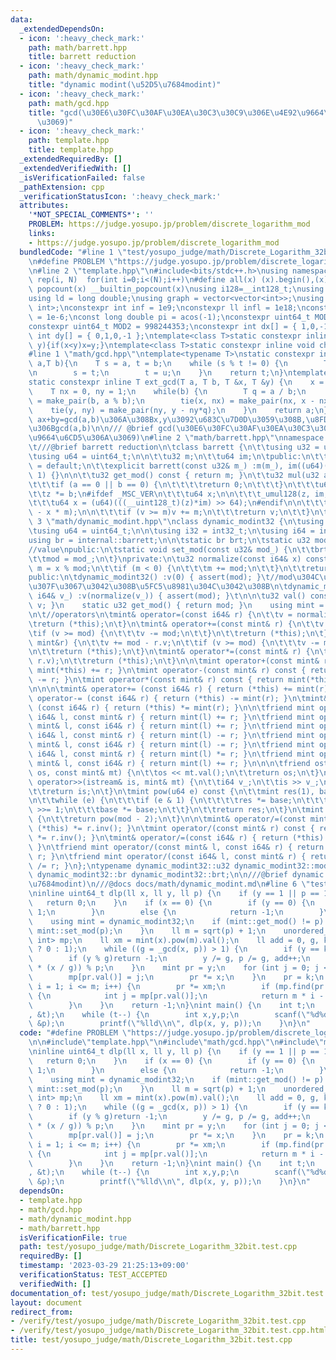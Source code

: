 ```yaml
---
data:
  _extendedDependsOn:
  - icon: ':heavy_check_mark:'
    path: math/barrett.hpp
    title: barrett reduction
  - icon: ':heavy_check_mark:'
    path: math/dynamic_modint.hpp
    title: "dynamic modint(\u52D5\u7684modint)"
  - icon: ':heavy_check_mark:'
    path: math/gcd.hpp
    title: "gcd(\u30E6\u30FC\u30AF\u30EA\u30C3\u30C9\u306E\u4E92\u9664\u6CD5\u306A\
      \u3069)"
  - icon: ':heavy_check_mark:'
    path: template.hpp
    title: template.hpp
  _extendedRequiredBy: []
  _extendedVerifiedWith: []
  _isVerificationFailed: false
  _pathExtension: cpp
  _verificationStatusIcon: ':heavy_check_mark:'
  attributes:
    '*NOT_SPECIAL_COMMENTS*': ''
    PROBLEM: https://judge.yosupo.jp/problem/discrete_logarithm_mod
    links:
    - https://judge.yosupo.jp/problem/discrete_logarithm_mod
  bundledCode: "#line 1 \"test/yosupo_judge/math/Discrete_Logarithm_32bit.test.cpp\"\
    \n#define PROBLEM \"https://judge.yosupo.jp/problem/discrete_logarithm_mod\"\n\
    \n#line 2 \"template.hpp\"\n#include<bits/stdc++.h>\nusing namespace std;\n#define\
    \ rep(i, N)  for(int i=0;i<(N);i++)\n#define all(x) (x).begin(),(x).end()\n#define\
    \ popcount(x) __builtin_popcount(x)\nusing i128=__int128_t;\nusing ll = long long;\n\
    using ld = long double;\nusing graph = vector<vector<int>>;\nusing P = pair<int,\
    \ int>;\nconstexpr int inf = 1e9;\nconstexpr ll infl = 1e18;\nconstexpr ld eps\
    \ = 1e-6;\nconst long double pi = acos(-1);\nconstexpr uint64_t MOD = 1e9 + 7;\n\
    constexpr uint64_t MOD2 = 998244353;\nconstexpr int dx[] = { 1,0,-1,0 };\nconstexpr\
    \ int dy[] = { 0,1,0,-1 };\ntemplate<class T>static constexpr inline void chmax(T&x,T\
    \ y){if(x<y)x=y;}\ntemplate<class T>static constexpr inline void chmin(T&x,T y){if(x>y)x=y;}\n\
    #line 1 \"math/gcd.hpp\"\ntemplate<typename T>\nstatic constexpr inline T _gcd(T\
    \ a,T b){\n    T s = a, t = b;\n    while (s % t != 0) {\n        T u = s % t;\n\
    \n        s = t;\n        t = u;\n    }\n    return t;\n}\ntemplate<typename T>\n\
    static constexpr inline T ext_gcd(T a, T b, T &x, T &y) {\n    x = 1, y = 0;\n\
    \    T nx = 0, ny = 1;\n    while(b) {\n        T q = a / b;\n        tie(a, b)\
    \ = make_pair(b, a % b);\n        tie(x, nx) = make_pair(nx, x - nx*q);\n    \
    \    tie(y, ny) = make_pair(ny, y - ny*q);\n    }\n    return a;\n}\n/// @return\
    \ ax+by=gcd(a,b)\u306A\u308Bx,y\u3092\u683C\u7D0D\u3059\u308B,\u8FD4\u308A\u5024\
    \u306Bgcd(a,b)\n\n/// @brief gcd(\u30E6\u30FC\u30AF\u30EA\u30C3\u30C9\u306E\u4E92\
    \u9664\u6CD5\u306A\u3069)\n#line 2 \"math/barrett.hpp\"\nnamespace internal {\n\
    \t///@brief barrett reduction\n\tclass barrett {\n\t\tusing u32 = uint32_t;\n\t\
    \tusing u64 = uint64_t;\n\n\t\tu32 m;\n\t\tu64 im;\n\tpublic:\n\t\texplicit barrett()\
    \ = default;\n\t\texplicit barrett(const u32& m_) :m(m_), im((u64)(-1) / m_ +\
    \ 1) {}\n\n\t\tu32 get_mod() const { return m; }\n\t\tu32 mul(u32 a, u32 b) {\n\
    \t\t\tif (a == 0 || b == 0) {\n\t\t\t\treturn 0;\n\t\t\t}\n\t\t\tu64 z = a;\n\t\
    \t\tz *= b;\n#ifdef _MSC_VER\n\t\t\tu64 x;\n\n\t\t\t_umul128(z, im, &x);\n#else\n\
    \t\t\tu64 x = (u64)(((__uint128_t)(z)*im) >> 64);\n#endif\n\n\t\t\tu32 v = (u32)(z\
    \ - x * m);\n\n\t\t\tif (v >= m)v += m;\n\t\t\treturn v;\n\t\t}\n\t};\n}\n#line\
    \ 3 \"math/dynamic_modint.hpp\"\nclass dynamic_modint32 {\n\tusing u32 = uint32_t;\n\
    \tusing u64 = uint64_t;\n\n\tusing i32 = int32_t;\n\tusing i64 = int64_t;\n\t\
    using br = internal::barrett;\n\n\tstatic br brt;\n\tstatic u32 mod;\n\tu32 v;\t\
    //value\npublic:\n\tstatic void set_mod(const u32& mod_) {\n\t\tbrt = br(mod_);\n\
    \t\tmod = mod_;\n\t}\nprivate:\n\tu32 normalize(const i64& x) const {\n\t\ti32\
    \ m = x % mod;\n\t\tif (m < 0) {\n\t\t\tm += mod;\n\t\t}\n\t\treturn m;\n\t}\n\
    public:\n\tdynamic_modint32() :v(0) { assert(mod); }\t//mod\u304C\u6C7A\u5B9A\u6E08\
    \u307F\u3067\u3042\u308B\u5FC5\u8981\u304C\u3042\u308B\n\tdynamic_modint32(const\
    \ i64& v_) :v(normalize(v_)) { assert(mod); }\t\n\n\tu32 val() const { return\
    \ v; }\n    static u32 get_mod() { return mod; }\n    using mint = dynamic_modint32;\n\
    \n\t//operators\n\tmint& operator=(const i64& r) {\n\t\tv = normalize(r); \n\t\
    \treturn (*this);\n\t}\n\tmint& operator+=(const mint& r) {\n\t\tv += r.v;\n\t\
    \tif (v >= mod) {\n\t\t\tv -= mod;\n\t\t}\n\t\treturn (*this);\n\t}\n\tmint& operator-=(const\
    \ mint&r) {\n\t\tv += mod - r.v;\n\t\tif (v >= mod) {\n\t\t\tv -= mod;\n\t\t}\n\
    \n\t\treturn (*this);\n\t}\n\tmint& operator*=(const mint& r) {\n\t\tv = brt.mul(v,\
    \ r.v);\n\t\treturn (*this);\n\t}\n\n\tmint operator+(const mint& r) const { return\
    \ mint(*this) += r; }\n\tmint operator-(const mint& r) const { return mint(*this)\
    \ -= r; }\n\tmint operator*(const mint& r) const { return mint(*this) *= r; }\n\
    \n\n\n\tmint& operator+= (const i64& r) { return (*this) += mint(r); }\n\tmint&\
    \ operator-= (const i64& r) { return (*this) -= mint(r); }\n\tmint& operator*=\
    \ (const i64& r) { return (*this) *= mint(r); }\n\n\tfriend mint operator+(const\
    \ i64& l, const mint& r) { return mint(l) += r; }\n\tfriend mint operator+(const\
    \ mint& l, const i64& r) { return mint(l) += r; }\n\tfriend mint operator-(const\
    \ i64& l, const mint& r) { return mint(l) -= r; }\n\tfriend mint operator-(const\
    \ mint& l, const i64& r) { return mint(l) -= r; }\n\tfriend mint operator*(const\
    \ i64& l, const mint& r) { return mint(l) *= r; }\n\tfriend mint operator*(const\
    \ mint& l, const i64& r) { return mint(l) += r; }\n\n\n\tfriend ostream& operator<<(ostream&\
    \ os, const mint& mt) {\n\t\tos << mt.val();\n\t\treturn os;\n\t}\n\tfriend istream&\
    \ operator>>(istream& is, mint& mt) {\n\t\ti64 v_;\n\t\tis >> v_;\n\t\tmt = v_;\n\
    \t\treturn is;\n\t}\n\tmint pow(u64 e) const {\n\t\tmint res(1), base(*this);\n\
    \n\t\twhile (e) {\n\t\t\tif (e & 1) {\n\t\t\t\tres *= base;\n\t\t\t}\n\t\t\te\
    \ >>= 1;\n\t\t\tbase *= base;\n\t\t}\n\t\treturn res;\n\t}\n\tmint inv() const\
    \ {\n\t\treturn pow(mod - 2);\n\t}\n\n\tmint& operator/=(const mint& r) { return\
    \ (*this) *= r.inv(); }\n\tmint operator/(const mint& r) const { return mint(*this)\
    \ *= r.inv(); }\n\tmint& operator/=(const i64& r) { return (*this) /= mint(r);\
    \ }\n\tfriend mint operator/(const mint& l, const i64& r) { return mint(l) /=\
    \ r; }\n\tfriend mint operator/(const i64& l, const mint& r) { return mint(l)\
    \ /= r; }\n};\ntypename dynamic_modint32::u32 dynamic_modint32::mod;\ntypename\
    \ dynamic_modint32::br dynamic_modint32::brt;\n\n///@brief dynamic modint(\u52D5\
    \u7684modint)\n///@docs docs/math/dynamic_modint.md\n#line 6 \"test/yosupo_judge/math/Discrete_Logarithm_32bit.test.cpp\"\
    \ninline uint64_t dlp(ll x, ll y, ll p) {\n    if (y == 1 || p == 1) {\n     \
    \   return 0;\n    }\n    if (x == 0) {\n        if (y == 0) {\n            return\
    \ 1;\n        }\n        else {\n            return -1;\n        }\n    }\n\n\
    \    using mint = dynamic_modint32;\n    if (mint::get_mod() != p) {\n       \
    \ mint::set_mod(p);\n    }\n    ll m = sqrt(p) + 1;\n    unordered_map<uint32_t,\
    \ int> mp;\n    ll xm = mint(x).pow(m).val();\n    ll add = 0, g, k = (p == 1\
    \ ? 0 : 1);\n    while ((g = _gcd(x, p)) > 1) {\n        if (y == k)return add;\n\
    \        if (y % g)return -1;\n        y /= g, p /= g, add++;\n        k = (k\
    \ * (x / g)) % p;\n    }\n    mint pr = y;\n    for (int j = 0; j <= m; j++) {\n\
    \        mp[pr.val()] = j;\n        pr *= x;\n    }\n    pr = k;\n    for (int\
    \ i = 1; i <= m; i++) {\n        pr *= xm;\n        if (mp.find(pr.val()) != mp.end())\
    \ {\n            int j = mp[pr.val()];\n            return m * i - j + add;\n\
    \        }\n    }\n    return -1;\n}\nint main() {\n    int t;\n    scanf(\"%d\"\
    , &t);\n    while (t--) {\n        int x,y,p;\n        scanf(\"%d%d%d\", &x, &y,\
    \ &p);\n        printf(\"%lld\\n\", dlp(x, y, p));\n    }\n}\n"
  code: "#define PROBLEM \"https://judge.yosupo.jp/problem/discrete_logarithm_mod\"\
    \n\n#include\"template.hpp\"\n#include\"math/gcd.hpp\"\n#include\"math/dynamic_modint.hpp\"\
    \ninline uint64_t dlp(ll x, ll y, ll p) {\n    if (y == 1 || p == 1) {\n     \
    \   return 0;\n    }\n    if (x == 0) {\n        if (y == 0) {\n            return\
    \ 1;\n        }\n        else {\n            return -1;\n        }\n    }\n\n\
    \    using mint = dynamic_modint32;\n    if (mint::get_mod() != p) {\n       \
    \ mint::set_mod(p);\n    }\n    ll m = sqrt(p) + 1;\n    unordered_map<uint32_t,\
    \ int> mp;\n    ll xm = mint(x).pow(m).val();\n    ll add = 0, g, k = (p == 1\
    \ ? 0 : 1);\n    while ((g = _gcd(x, p)) > 1) {\n        if (y == k)return add;\n\
    \        if (y % g)return -1;\n        y /= g, p /= g, add++;\n        k = (k\
    \ * (x / g)) % p;\n    }\n    mint pr = y;\n    for (int j = 0; j <= m; j++) {\n\
    \        mp[pr.val()] = j;\n        pr *= x;\n    }\n    pr = k;\n    for (int\
    \ i = 1; i <= m; i++) {\n        pr *= xm;\n        if (mp.find(pr.val()) != mp.end())\
    \ {\n            int j = mp[pr.val()];\n            return m * i - j + add;\n\
    \        }\n    }\n    return -1;\n}\nint main() {\n    int t;\n    scanf(\"%d\"\
    , &t);\n    while (t--) {\n        int x,y,p;\n        scanf(\"%d%d%d\", &x, &y,\
    \ &p);\n        printf(\"%lld\\n\", dlp(x, y, p));\n    }\n}\n"
  dependsOn:
  - template.hpp
  - math/gcd.hpp
  - math/dynamic_modint.hpp
  - math/barrett.hpp
  isVerificationFile: true
  path: test/yosupo_judge/math/Discrete_Logarithm_32bit.test.cpp
  requiredBy: []
  timestamp: '2023-03-29 21:25:13+09:00'
  verificationStatus: TEST_ACCEPTED
  verifiedWith: []
documentation_of: test/yosupo_judge/math/Discrete_Logarithm_32bit.test.cpp
layout: document
redirect_from:
- /verify/test/yosupo_judge/math/Discrete_Logarithm_32bit.test.cpp
- /verify/test/yosupo_judge/math/Discrete_Logarithm_32bit.test.cpp.html
title: test/yosupo_judge/math/Discrete_Logarithm_32bit.test.cpp
---
```

